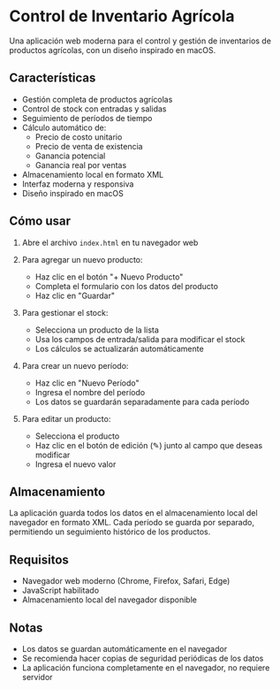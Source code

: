 # Control de Inventario Agrícola

Una aplicación web moderna para el control y gestión de inventarios de productos agrícolas, con un diseño inspirado en macOS.

## Características

- Gestión completa de productos agrícolas
- Control de stock con entradas y salidas
- Seguimiento de períodos de tiempo
- Cálculo automático de:
  - Precio de costo unitario
  - Precio de venta de existencia
  - Ganancia potencial
  - Ganancia real por ventas
- Almacenamiento local en formato XML
- Interfaz moderna y responsiva
- Diseño inspirado en macOS

## Cómo usar

1. Abre el archivo `index.html` en tu navegador web
2. Para agregar un nuevo producto:
   - Haz clic en el botón "+ Nuevo Producto"
   - Completa el formulario con los datos del producto
   - Haz clic en "Guardar"

3. Para gestionar el stock:
   - Selecciona un producto de la lista
   - Usa los campos de entrada/salida para modificar el stock
   - Los cálculos se actualizarán automáticamente

4. Para crear un nuevo período:
   - Haz clic en "Nuevo Período"
   - Ingresa el nombre del período
   - Los datos se guardarán separadamente para cada período

5. Para editar un producto:
   - Selecciona el producto
   - Haz clic en el botón de edición (✎) junto al campo que deseas modificar
   - Ingresa el nuevo valor

## Almacenamiento

La aplicación guarda todos los datos en el almacenamiento local del navegador en formato XML. Cada período se guarda por separado, permitiendo un seguimiento histórico de los productos.

## Requisitos

- Navegador web moderno (Chrome, Firefox, Safari, Edge)
- JavaScript habilitado
- Almacenamiento local del navegador disponible

## Notas

- Los datos se guardan automáticamente en el navegador
- Se recomienda hacer copias de seguridad periódicas de los datos
- La aplicación funciona completamente en el navegador, no requiere servidor 
